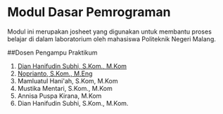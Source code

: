 # Modul Dasar Pemrograman

Modul ini merupakan josheet yang digunakan untuk membantu proses belajar di dalam laboratorium oleh mahasiswa Politeknik Negeri Malang.

 ##Dosen Pengampu Praktikum
 1. [Dian Hanifudin Subhi, S.Kom., M.Kom](https://github.com/siubie)
 2. [Noprianto, S.Kom., M.Eng](https://github.com/0d3ng)
 3. Mamluatul Hani'ah, S.Kom, M.Kom
 4. Mustika Mentari, S.Kom., M.Kom
 5. Annisa Puspa Kirana, M.Kom
 6. Dian Hanifudin Subhi, S.Kom., M.Kom.
